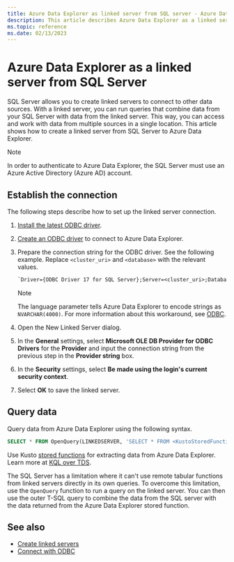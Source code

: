 ```yaml
---
title: Azure Data Explorer as linked server from SQL server - Azure Data Explorer
description: This article describes Azure Data Explorer as a linked server from the SQL server.
ms.topic: reference
ms.date: 02/13/2023
---
```

# Azure Data Explorer as a linked server from SQL Server

SQL Server allows you to create linked servers to connect to other data sources. With a linked server, you can run queries that combine data from your SQL Server with data from the linked server. This way, you can access and work with data from multiple sources in a single location. This article shows how to create a linked server from SQL Server to Azure Data Explorer.

> [!NOTE]
> In order to authenticate to Azure Data Explorer, the SQL Server must use an Azure Active Directory (Azure AD) account.

## Establish the connection

The following steps describe how to set up the linked server connection.

1. [Install the latest ODBC driver]( https://aka.ms/downloadmsodbcsql).
1. [Create an ODBC driver](connect-odbc.md) to connect to Azure Data Explorer.
1. Prepare the connection string for the ODBC driver. See the following example. Replace `<cluster_uri>` and `<database>` with the relevant values.

    ```txt
    `Driver={ODBC Driver 17 for SQL Server};Server=<cluster_uri>;Database=<database>;Authentication=ActiveDirectoryIntegrated;Language=any@MaxStringSize:4000`. 
    ```

    > [!NOTE]
    > The language parameter tells Azure Data Explorer to encode strings as `NVARCHAR(4000)`. For more information about this workaround, see [ODBC](connect-odbc.md).

1. Open the New Linked Server dialog.
1. In the **General** settings, select **Microsoft OLE DB Provider for ODBC Drivers** for the **Provider** and input the connection string from the previous step in the **Provider string** box.
1. In the **Security** settings, select **Be made using the login's current security context**.
1. Select **OK** to save the linked server.

## Query data

Query data from Azure Data Explorer using the following syntax.

```sql
SELECT * FROM OpenQuery(LINKEDSERVER, 'SELECT * FROM <KustoStoredFunction>[(<Parameters>)]')
```

Use Kusto [stored functions](kusto/query/schema-entities/stored-functions.md) for extracting data from Azure Data Explorer. Learn more at [KQL over TDS](kusto/api/tds/tdskql.md).

The SQL Server has a limitation where it can't use remote tabular functions from linked servers directly in its own queries. To overcome this limitation, use the `OpenQuery` function to run a query on the linked server. You can then use the outer T-SQL query to combine the data from the SQL server with the data returned from the Azure Data Explorer stored function.

## See also

* [Create linked servers](/sql/relational-databases/linked-servers/create-linked-servers-sql-server-database-engine)
* [Connect with ODBC](connect-odbc.md)
